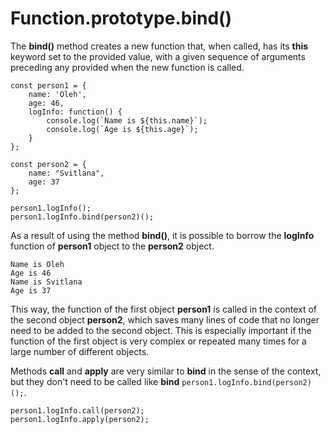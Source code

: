 # Function.prototype.bind()

The **bind()** method creates a new function that, when called, has its **this** keyword set to the provided value, with a given sequence of arguments preceding any provided when the new function is called.


```
const person1 = {
    name: 'Oleh',
    age: 46,
    logInfo: function() {
        console.log(`Name is ${this.name}`);
        console.log(`Age is ${this.age}`);
    }
};

const person2 = {
    name: "Svitlana",
    age: 37
};

person1.logInfo();
person1.logInfo.bind(person2)();
```
As a result of using the method **bind()**, it is possible to borrow the **logInfo** function of **person1** object to the **person2** object. 

```
Name is Oleh
Age is 46
Name is Svitlana
Age is 37
```

This way, the function of the first object **person1** is called in the context of the second object **person2**, which saves many lines of code that no longer need to be added to the second object. This is especially important if the function of the first object is very complex or repeated many times for a large number of different objects.

Methods **call** and **apply** are very similar to **bind** in the sense of the context, but they don't need to be called like **bind** `person1.logInfo.bind(person2)();`. 

```
person1.logInfo.call(person2);
person1.logInfo.apply(person2);
```